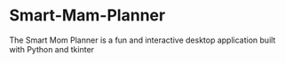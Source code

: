 # Smart-Mam-Planner
The Smart Mom Planner is a fun and interactive desktop application built with Python and tkinter
